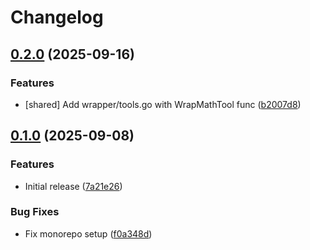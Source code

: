 # Changelog

## [0.2.0](https://github.com/rvolykh/helloworld-mcp/compare/shared/v0.1.0...shared/v0.2.0) (2025-09-16)


### Features

* [shared] Add wrapper/tools.go with WrapMathTool func ([b2007d8](https://github.com/rvolykh/helloworld-mcp/commit/b2007d8061f4076e677ddd728c0820e4fab3b8f4))

## [0.1.0](https://github.com/rvolykh/helloworld-mcp/compare/shared/v0.0.1...shared/v0.1.0) (2025-09-08)


### Features

* Initial release ([7a21e26](https://github.com/rvolykh/helloworld-mcp/commit/7a21e26e823ecbdefa959f055035ce922798c2ed))


### Bug Fixes

* Fix monorepo setup ([f0a348d](https://github.com/rvolykh/helloworld-mcp/commit/f0a348d52e058e8b86016a13e705d2a07f3c5daf))
